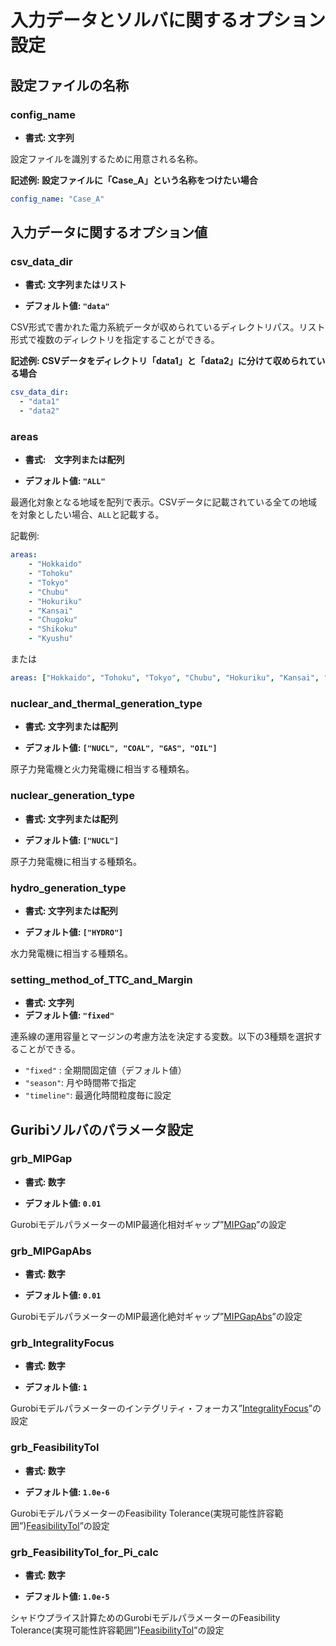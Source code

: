 # 入力データとソルバに関するオプション設定

## 設定ファイルの名称

### config_name

- **書式: 文字列**

設定ファイルを識別するために用意される名称。

**記述例: 設定ファイルに「Case_A」という名称をつけたい場合**

```yaml
config_name: "Case_A"
```

## 入力データに関するオプション値

### csv_data_dir

- **書式: 文字列またはリスト**

- **デフォルト値: `"data"`**

CSV形式で書かれた電力系統データが収められているディレクトリパス。リスト形式で複数のディレクトリを指定することができる。

**記述例: CSVデータをディレクトリ「data1」と「data2」に分けて収められている場合**

```yaml
csv_data_dir:
  - "data1"
  - "data2"
```

### areas

- **書式:　文字列または配列**

- **デフォルト値: `"ALL"`**

最適化対象となる地域を配列で表示。CSVデータに記載されている全ての地域を対象としたい場合、`ALL`と記載する。

記載例:

```yaml
areas:
    - "Hokkaido"
    - "Tohoku"
    - "Tokyo"
    - "Chubu"
    - "Hokuriku"
    - "Kansai"
    - "Chugoku"
    - "Shikoku"
    - "Kyushu"
```

または

```yaml
areas: ["Hokkaido", "Tohoku", "Tokyo", "Chubu", "Hokuriku", "Kansai", "Chugoku", "Shikoku", "Kyushu"]
```



### nuclear_and_thermal_generation_type

- **書式: 文字列または配列**

- **デフォルト値: `["NUCL", "COAL", "GAS", "OIL"]`**

原子力発電機と火力発電機に相当する種類名。

### nuclear_generation_type

- **書式: 文字列または配列**

- **デフォルト値: `["NUCL"]`**

原子力発電機に相当する種類名。

### hydro_generation_type

- **書式: 文字列または配列**

- **デフォルト値: `["HYDRO"]`**

水力発電機に相当する種類名。

### setting_method_of_TTC_and_Margin

- **書式: 文字列**
- **デフォルト値: `"fixed"`**

連系線の運用容量とマージンの考慮方法を決定する変数。以下の3種類を選択することができる。

- `"fixed"` : 全期間固定値（デフォルト値）
- `"season"`: 月や時間帯で指定
- `"timeline"`: 最適化時間粒度毎に設定

## Guribiソルバのパラメータ設定

### grb_MIPGap

- **書式: 数字**

- **デフォルト値: `0.01`**

GurobiモデルパラメーターのMIP最適化相対ギャップ”[MIPGap](https://www.gurobi.com/documentation/9.5/refman/mipgap2.html)”の設定

### grb_MIPGapAbs

- **書式: 数字**

- **デフォルト値: `0.01`**

GurobiモデルパラメーターのMIP最適化絶対ギャップ”[MIPGapAbs](https://www.gurobi.com/documentation/9.5/refman/mipgapabs.html)”の設定

### grb_IntegralityFocus

- **書式: 数字**

- **デフォルト値: `1`**

Gurobiモデルパラメーターのインテグリティ・フォーカス”[IntegralityFocus](https://www.gurobi.com/documentation/9.5/refman/integralityfocus.html)”の設定

### grb_FeasibilityTol

- **書式: 数字**

- **デフォルト値: `1.0e-6`**

GurobiモデルパラメーターのFeasibility Tolerance(実現可能性許容範囲”)[FeasibilityTol](https://www.gurobi.com/documentation/9.5/refman/integralityfocus.html)”の設定

### grb_FeasibilityTol_for_Pi_calc

- **書式: 数字**

- **デフォルト値: `1.0e-5`**

シャドウプライス計算ためのGurobiモデルパラメーターのFeasibility Tolerance(実現可能性許容範囲”)[FeasibilityTol](https://www.gurobi.com/documentation/9.5/refman/feasibilitytol.html)”の設定
